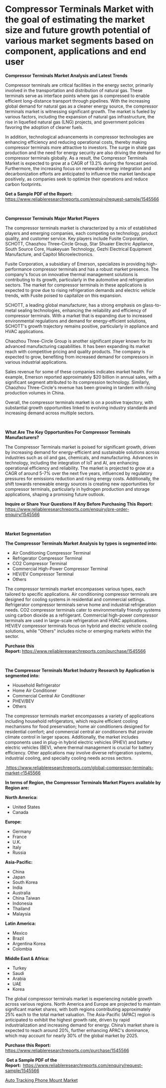<p><h1>Compressor Terminals Market with the goal of estimating the market size and future growth potential of various market segments based on component, applications and end user</h1></p><p><strong>Compressor Terminals Market Analysis and Latest Trends</strong></p>
<p><p>Compressor terminals are critical facilities in the energy sector, primarily involved in the transportation and distribution of natural gas. These terminals serve as interface points where gas is compressed to enable efficient long-distance transport through pipelines. With the increasing global demand for natural gas as a cleaner energy source, the compressor terminals market is witnessing significant growth. The market is fueled by various factors, including the expansion of natural gas infrastructure, the rise in liquefied natural gas (LNG) projects, and government policies favoring the adoption of cleaner fuels.</p><p>In addition, technological advancements in compressor technologies are enhancing efficiency and reducing operational costs, thereby making compressor terminals more attractive to investors. The surge in shale gas production and the need for energy security are also driving the demand for compressor terminals globally. As a result, the Compressor Terminals Market is expected to grow at a CAGR of 13.2% during the forecast period. Furthermore, the increasing focus on renewable energy integration and decarbonization efforts are anticipated to influence the market landscape positively, as companies seek to optimize their operations and reduce carbon footprints.</p></p>
<p><strong>Get a Sample PDF of the Report:&nbsp;</strong> <a href="https://www.reliableresearchreports.com/enquiry/request-sample/1545566?utm_campaign=3022&utm_medium=2&utm_source=Github&utm_content=ia&utm_term=04042025&utm_id=compressor-terminals">https://www.reliableresearchreports.com/enquiry/request-sample/1545566</a></p>
<p>&nbsp;</p>
<p><strong>Compressor Terminals Major Market Players</strong></p>
<p><p>The compressor terminals market is characterized by a mix of established players and emerging companies, each competing on technology, product quality, and customer service. Key players include Fusite Corporation, SCHOTT, Chaozhou Three-Circle Group, Star Shuaier Electric Appliance, South Source Core, Huakeyuan Technology, Gezhi Electrical Equipment Manufacture, and Capitol Microelectronics.</p><p>Fusite Corporation, a subsidiary of Emerson, specializes in providing high-performance compressor terminals and has a robust market presence. The company's focus on innovative thermal management solutions is contributing to its growth, particularly in the automotive and refrigeration sectors. The market for compressor terminals in these applications is expected to grow due to rising refrigeration demands and electric vehicle trends, with Fusite poised to capitalize on this expansion.</p><p>SCHOTT, a leading global manufacturer, has a strong emphasis on glass-to-metal sealing technologies, enhancing the reliability and efficiency of compressor terminals. With a market that is expanding due to increased environmental regulations and demand for energy-efficient solutions, SCHOTT's growth trajectory remains positive, particularly in appliance and HVAC applications.</p><p>Chaozhou Three-Circle Group is another significant player known for its advanced manufacturing capabilities. It has been expanding its market reach with competitive pricing and quality products. The company is expected to grow, benefiting from increased demand for compressors in various industrial applications.</p><p>Sales revenue for some of these companies indicates market health. For example, Emerson reported approximately $20 billion in annual sales, with a significant segment attributed to its compression technology. Similarly, Chaozhou Three-Circle's revenue has been growing in tandem with rising production volumes in China.</p><p>Overall, the compressor terminals market is on a positive trajectory, with substantial growth opportunities linked to evolving industry standards and increasing demand across multiple sectors.</p></p>
<p>&nbsp;</p>
<p><strong>What Are The Key Opportunities For Compressor Terminals Manufacturers?</strong></p>
<p><p>The Compressor Terminals market is poised for significant growth, driven by increasing demand for energy-efficient and sustainable solutions across industries such as oil and gas, chemicals, and manufacturing. Advances in technology, including the integration of IoT and AI, are enhancing operational efficiency and reliability. The market is projected to grow at a CAGR of around 5-7% over the next five years, influenced by regulatory pressures for emissions reduction and rising energy costs. Additionally, the shift towards renewable energy sources is creating new opportunities for compressor terminals, particularly in hydrogen production and storage applications, shaping a promising future outlook.</p></p>
<p><strong>Inquire or Share Your Questions If Any Before Purchasing This Report:</strong> <a href="https://www.reliableresearchreports.com/enquiry/pre-order-enquiry/1545566?utm_campaign=3022&utm_medium=2&utm_source=Github&utm_content=ia&utm_term=04042025&utm_id=compressor-terminals">https://www.reliableresearchreports.com/enquiry/pre-order-enquiry/1545566</a></p>
<p>&nbsp;</p>
<p><strong>Market Segmentation</strong></p>
<p><strong>The Compressor Terminals Market Analysis by types is segmented into:</strong></p>
<p><ul><li>Air Conditioning Compressor Terminal</li><li>Refrigerator Compressor Terminal</li><li>CO2 Compressor Terminal</li><li>Commercial High-Power Compressor Terminal</li><li>HEV/EV Compressor Terminal</li><li>Others</li></ul></p>
<p><p>The compressor terminals market encompasses various types, each tailored to specific applications. Air conditioning compressor terminals are designed for cooling systems in residential and commercial settings. Refrigerator compressor terminals serve home and industrial refrigeration needs. CO2 compressor terminals cater to environmentally friendly systems using carbon dioxide as a refrigerant. Commercial high-power compressor terminals are used in large-scale refrigeration and HVAC applications. HEV/EV compressor terminals focus on hybrid and electric vehicle cooling solutions, while "Others" includes niche or emerging markets within the sector.</p></p>
<p><strong>Purchase this Report:&nbsp;</strong><a href="https://www.reliableresearchreports.com/purchase/1545566?utm_campaign=3022&utm_medium=2&utm_source=Github&utm_content=ia&utm_term=04042025&utm_id=compressor-terminals">https://www.reliableresearchreports.com/purchase/1545566</a></p>
<p>&nbsp;</p>
<p><strong>The Compressor Terminals Market Industry Research by Application is segmented into:</strong></p>
<p><ul><li>Household Refrigerator</li><li>Home Air Conditioner</li><li>Commercial Central Air Conditioner</li><li>PHEV/BEV</li><li>Others</li></ul></p>
<p><p>The compressor terminals market encompasses a variety of applications including household refrigerators, which require efficient cooling mechanisms for food preservation; home air conditioners designed for residential comfort; and commercial central air conditioners that provide climate control in larger spaces. Additionally, the market includes components used in plug-in hybrid electric vehicles (PHEV) and battery electric vehicles (BEV), where thermal management is crucial for battery efficiency. Other applications may involve diverse refrigeration systems, industrial cooling, and specialty cooling needs across sectors.</p></p>
<p><a href="https://www.reliableresearchreports.com/global-compressor-terminals-market-r1545566?utm_campaign=3022&utm_medium=2&utm_source=Github&utm_content=ia&utm_term=04042025&utm_id=compressor-terminals">&nbsp;https://www.reliableresearchreports.com/global-compressor-terminals-market-r1545566</a></p>
<p><strong>In terms of Region, the Compressor Terminals Market Players available by Region are:</strong></p>
<p>
    <p> <strong> North America: </strong>
        <ul>
            <li>United States</li>
            <li>Canada</li>
        </ul>
        </p> 
    <p> <strong> Europe: </strong>
        <ul>
            <li>Germany</li>
            <li>France</li>
            <li>U.K.</li>
            <li>Italy</li>
            <li>Russia</li>
        </ul>
        </p> 
    <p> <strong> Asia-Pacific: </strong>
        <ul>
            <li>China</li>
            <li>Japan</li>
            <li>South Korea</li>
            <li>India</li>
            <li>Australia</li>
            <li>China Taiwan</li>
            <li>Indonesia</li>
            <li>Thailand</li>
            <li>Malaysia</li>
        </ul>
        </p> 
    <p> <strong> Latin America: </strong>
        <ul>
            <li>Mexico</li>
            <li>Brazil</li>
            <li>Argentina Korea</li>
            <li>Colombia</li>
        </ul>
        </p> 
    <p> <strong> Middle East & Africa: </strong>
        <ul>
            <li>Turkey</li>
            <li>Saudi</li>
            <li>Arabia</li>
            <li>UAE</li>
            <li>Korea</li>
        </ul>
    </p>
    </p>
<p><p>The global compressor terminals market is experiencing notable growth across various regions. North America and Europe are projected to maintain significant market shares, with both regions contributing approximately 25% each to the total market valuation. The Asia-Pacific (APAC) region is anticipated to exhibit the highest growth rate, driven by rapid industrialization and increasing demand for energy. China’s market share is expected to reach around 20%, further enhancing APAC's dominance, which may account for nearly 30% of the global market by 2025.</p></p>
<p><strong>Purchase this Report: </strong><a href="https://www.reliableresearchreports.com/purchase/1545566?utm_campaign=3022&utm_medium=2&utm_source=Github&utm_content=ia&utm_term=04042025&utm_id=compressor-terminals">https://www.reliableresearchreports.com/purchase/1545566</a></p>
<p>&nbsp;<strong>Get a Sample PDF of the Report:&nbsp;&nbsp;</strong><a href="https://www.reliableresearchreports.com/enquiry/request-sample/1545566?utm_campaign=3022&utm_medium=2&utm_source=Github&utm_content=ia&utm_term=04042025&utm_id=compressor-terminals">https://www.reliableresearchreports.com/enquiry/request-sample/1545566</a></p>
<p><strong></strong></p>
<p><p><a href="https://github.com/miottaredlin79/Market-Research-Report-List-1/blob/main/auto-tracking-phone-mount-market.md?utm_campaign=3022&utm_medium=2&utm_source=Github&utm_content=ia&utm_term=04042025&utm_id=compressor-terminals">Auto Tracking Phone Mount Market</a></p></p>